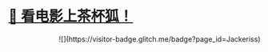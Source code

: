 # [🦊 看电影上茶杯狐！](https://www.cupfox.com)
<p align="right">![](https://visitor-badge.glitch.me/badge?page_id=Jackeriss)</p>
